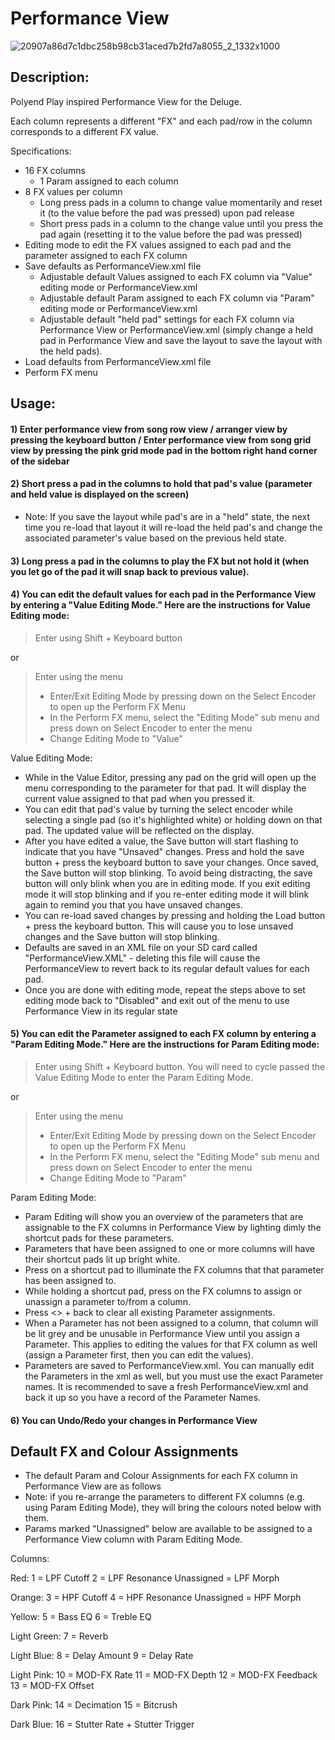 # Performance View

![20907a86d7c1dbc258b98cb31aced7b2fd7a8055_2_1332x1000](https://github.com/SynthstromAudible/DelugeFirmware/assets/138174805/5b1f4def-9f74-4f76-85cd-24f645973a7c)

## Description:

Polyend Play inspired Performance View for the Deluge.

Each column represents a different "FX" and each pad/row in the column corresponds to a different FX value.

Specifications:
  - 16 FX columns
    - 1 Param assigned to each column
  - 8 FX values per column
    - Long press pads in a column to change value momentarily and reset it (to the value before the pad was pressed) upon pad release
    - Short press pads in a column to the change value until you press the pad again (resetting it to the value before the pad was pressed)
  - Editing mode to edit the FX values assigned to each pad and the parameter assigned to each FX column
  - Save defaults as PerformanceView.xml file
    - Adjustable default Values assigned to each FX column via "Value" editing mode or PerformanceView.xml
    - Adjustable default Param assigned to each FX column via "Param" editing mode or PerformanceView.xml
    - Adjustable default "held pad" settings for each FX column via Performance View or PerformanceView.xml (simply change a held pad in Performance View and save the layout to save the layout with the held pads).
  - Load defaults from PerformanceView.xml file
  - Perform FX menu

## Usage:

#### 1) Enter performance view from song row view / arranger view by pressing the keyboard button / Enter performance view from song grid view by pressing the pink grid mode pad in the bottom right hand corner of the sidebar

#### 2) Short press a pad in the columns to hold that pad's value (parameter and held value is displayed on the screen)

- Note: If you save the layout while pad's are in a "held" state, the next time you re-load that layout it will re-load the held pad's and change the associated parameter's value based on the previous held state.

#### 3) Long press a pad in the columns to play the FX but not hold it (when you let go of the pad it will snap back to previous value). 

#### 4) You can edit the default values for each pad in the Performance View by entering a "Value Editing Mode." Here are the instructions for Value Editing mode:

> Enter using Shift + Keyboard button

or 

> Enter using the menu
> 
> - Enter/Exit Editing Mode by pressing down on the Select Encoder to open up the Perform FX Menu
> - In the Perform FX menu, select the "Editing Mode" sub menu and press down on Select Encoder to enter the menu
> - Change Editing Mode to "Value"

Value Editing Mode:
- While in the Value Editor, pressing any pad on the grid will open up the menu corresponding to the parameter for that pad. It will display the current value assigned to that pad when you pressed it.
- You can edit that pad's value by turning the select encoder while selecting a single pad (so it's highlighted white) or holding down on that pad. The updated value will be reflected on the display.
- After you have edited a value, the Save button will start flashing to indicate that you have "Unsaved" changes. Press and hold the save button + press the keyboard button to save your changes. Once saved, the Save button will stop blinking. To avoid being distracting, the save button will only blink when you are in editing mode. If you exit editing mode it will stop blinking and if you re-enter editing mode it will blink again to remind you that you have unsaved changes.
- You can re-load saved changes by pressing and holding the Load button + press the keyboard button. This will cause you to lose unsaved changes and the Save button will stop blinking.
- Defaults are saved in an XML file on your SD card called "PerformanceView.XML" - deleting this file will cause the PerformanceView to revert back to its regular default values for each pad.
- Once you are done with editing mode, repeat the steps above to set editing mode back to "Disabled" and exit out of the menu to use Performance View in its regular state

#### 5) You can edit the Parameter assigned to each FX column by entering a "Param Editing Mode." Here are the instructions for Param Editing mode:

> Enter using Shift + Keyboard button. You will need to cycle passed the Value Editing Mode to enter the Param Editing Mode.

or 

> Enter using the menu
> 
> - Enter/Exit Editing Mode by pressing down on the Select Encoder to open up the Perform FX Menu
> - In the Perform FX menu, select the "Editing Mode" sub menu and press down on Select Encoder to enter the menu
> - Change Editing Mode to "Param"

Param Editing Mode:
- Param Editing will show you an overview of the parameters that are assignable to the FX columns in Performance View by lighting dimly the shortcut pads for these parameters.
- Parameters that have been assigned to one or more columns will have their shortcut pads lit up bright white.
- Press on a shortcut pad to illuminate the FX columns that that parameter has been assigned to.
- While holding a shortcut pad, press on the FX columns to assign or unassign a parameter to/from a column.
- Press <> + back to clear all existing Parameter assignments.
- When a Parameter has not been assigned to a column, that column will be lit grey and be unusable in Performance View until you assign a Parameter. This applies to editing the values for that FX column as well (assign a Parameter first, then you can edit the values).
- Parameters are saved to PerformanceView.xml. You can manually edit the Parameters in the xml as well, but you must use the exact Parameter names. It is recommended to save a fresh PerformanceView.xml and back it up so you have a record of the Parameter Names.

#### 6) You can Undo/Redo your changes in Performance View

## Default FX and Colour Assignments
* The default Param and Colour Assignments for each FX column in Performance View are as follows
* Note: if you re-arrange the parameters to different FX columns (e.g. using Param Editing Mode), they will bring the colours noted below with them.
* Params marked "Unassigned" below are available to be assigned to a Performance View column with Param Editing Mode.

Columns:

Red:
1 = LPF Cutoff
2 = LPF Resonance
Unassigned = LPF Morph

Orange:
3 = HPF Cutoff
4 = HPF Resonance
Unassigned = HPF Morph

Yellow:
5 = Bass EQ
6 = Treble EQ

Light Green:
7 = Reverb

Light Blue:
8 = Delay Amount
9 = Delay Rate

Light Pink:
10 = MOD-FX Rate
11 = MOD-FX Depth
12 = MOD-FX Feedback
13 = MOD-FX Offset

Dark Pink:
14 = Decimation
15 = Bitcrush

Dark Blue:
16 = Stutter Rate + Stutter Trigger

